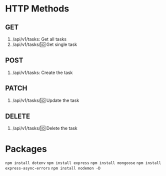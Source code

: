 # HTTP Methods
## GET
1. /api/v1/tasks: Get all tasks
2. /api/v1/tasks/:id: Get single task

## POST
1. /api/v1/tasks: Create the task

## PATCH
1. /api/v1/tasks/:id: Update the task

## DELETE
1. /api/v1/tasks/:id: Delete the task



# Packages
`npm install dotenv`
`npm install express`
`npm install mongoose`
`npm install express-async-errors`
`npm install nodemon -D`
